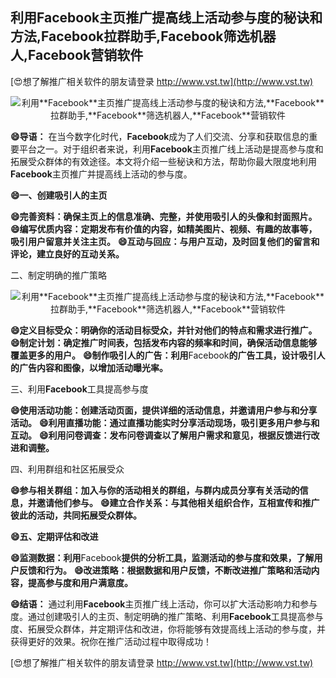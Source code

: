 ## **利用**Facebook**主页推广提高线上活动参与度的秘诀和方法,**Facebook**拉群助手,**Facebook**筛选机器人,**Facebook**营销软件**

[😍想了解推广相关软件的朋友请登录 http://www.vst.tw](http://www.vst.tw)

 <center><img src="https://vst.tw/MP4/tuiguang/png/8.png" alt="利用**Facebook**主页推广提高线上活动参与度的秘诀和方法,**Facebook**拉群助手,**Facebook**筛选机器人,**Facebook**营销软件"></center>

**😄导语：**
在当今数字化时代，**Facebook**成为了人们交流、分享和获取信息的重要平台之一。对于组织者来说，利用**Facebook**主页推广线上活动是提高参与度和拓展受众群体的有效途径。本文将介绍一些秘诀和方法，帮助你最大限度地利用**Facebook**主页推广并提高线上活动的参与度。

**😄一、创建吸引人的主页**

**😄完善资料：确保主页上的信息准确、完整，并使用吸引人的头像和封面照片。**
**😄编写优质内容：定期发布有价值的内容，如精美图片、视频、有趣的故事等，吸引用户留意并关注主页。**
**😄互动与回应：与用户互动，及时回复他们的留言和评论，建立良好的互动关系。**

二、制定明确的推广策略

 <center><img src="https://vst.tw/MP4/tuiguang/png/4.png" alt="利用**Facebook**主页推广提高线上活动参与度的秘诀和方法,**Facebook**拉群助手,**Facebook**筛选机器人,**Facebook**营销软件"></center>

**😄定义目标受众：明确你的活动目标受众，并针对他们的特点和需求进行推广。**
**😄制定计划：确定推广时间表，包括发布内容的频率和时间，确保活动信息能够覆盖更多的用户。**
**😄制作吸引人的广告：利用**Facebook**的广告工具，设计吸引人的广告内容和图像，以增加活动曝光率。**

三、利用**Facebook**工具提高参与度

**😄使用活动功能：创建活动页面，提供详细的活动信息，并邀请用户参与和分享活动。**
**😄利用直播功能：通过直播功能实时分享活动现场，吸引更多用户参与和互动。**
**😄利用问卷调查：发布问卷调查以了解用户需求和意见，根据反馈进行改进和调整。**

四、利用群组和社区拓展受众

**😄参与相关群组：加入与你的活动相关的群组，与群内成员分享有关活动的信息，并邀请他们参与。**
**😄建立合作关系：与其他相关组织合作，互相宣传和推广彼此的活动，共同拓展受众群体。**

**😄五、定期评估和改进**

**😄监测数据：利用**Facebook**提供的分析工具，监测活动的参与度和效果，了解用户反馈和行为。**
**😄改进策略：根据数据和用户反馈，不断改进推广策略和活动内容，提高参与度和用户满意度。**

**😄结语：**
通过利用**Facebook**主页推广线上活动，你可以扩大活动影响力和参与度。通过创建吸引人的主页、制定明确的推广策略、利用**Facebook**工具提高参与度、拓展受众群体，并定期评估和改进，你将能够有效提高线上活动的参与度，并获得更好的效果。祝你在推广活动过程中取得成功！

[😍想了解推广相关软件的朋友请登录 http://www.vst.tw](http://www.vst.tw)



